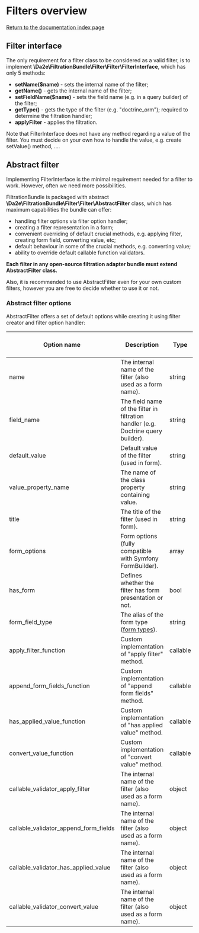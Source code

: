 # Filters overview

[Return to the documentation index page](index.md)

## Filter interface

The only requirement for a filter class to be considered as a valid filter, is to implement **\Da2e\FiltrationBundle\Filter\Filter\FilterInterface**, which has only 5 methods:
 
- **setName($name)** - sets the internal name of the filter;
- **getName()** - gets the internal name of the filter;
- **setFieldName($name)** - sets the field name (e.g. in a query builder) of the filter;
- **getType()** - gets the type of the filter (e.g. "doctrine_orm"); required to determine the filtration handler;
- **applyFilter** - applies the filtration.

Note that FilterInterface does not have any method regarding a value of the filter. You must decide on your own how to handle the value, e.g. create setValue() method, .... 

## Abstract filter

Implementing FilterInterface is the minimal requirement needed for a filter to work. However, often we need more possibilities. 

FiltrationBundle is packaged with abstract **\Da2e\FiltrationBundle\Filter\Filter\AbstractFilter** class, which has maximum capabilities the bundle can offer:

- handling filter options via filter option handler;
- creating a filter representation in a form;
- convenient overriding of default crucial methods, e.g. applying filter, creating form field, converting value, etc;
- default behaviour in some of the crucial methods, e.g. converting value;
- ability to override default callable function validators.

**Each filter in any open-source filtration adapter bundle must extend AbstractFilter class.** 

Also, it is recommended to use AbstractFilter even for your own custom filters, however you are free to decide whether to use it or not.

### Abstract filter options

AbstractFilter offers a set of default options while creating it using filter creator and filter option handler:

| Option name                           | Description                                                                                           | Type     | Default | Can be empty | Instance of class                    |
| ------------------------------------- | ----------------------------------------------------------------------------------------------------- | -------- | ------- | ------------ | -------------------------------------|
| name                                  | The internal name of the filter (also used as a form name).                                           | string   | —       | No           | Not applicable                       |
| field_name                            | The field name of the filter in filtration handler (e.g. Doctrine query builder).                     | string   |         | No           | Not applicable                       |
| default_value                         | Default value of the filter (used in form).                                                           | string   |         | Yes          | Not applicable                       |
| value_property_name                   | The name of the class property containing value.                                                      | string   | value   | No           | Not applicable                       |
| title                                 | The title of the filter (used in form).                                                               | string   |         | Yes          | Not applicable                       |
| form_options                          | Form options (fully compatible with Symfony FormBuilder).                                             | array    | []      | Yes          | Not applicable                       |
| has_form                              | Defines whether the filter has form presentation or not.                                              | bool     | true    | No           | Not applicable                       |
| form_field_type                       | The alias of the form type ([form types](http://symfony.com/doc/current/reference/forms/types.html)). | string   |         | No           | Not applicable                       |
| apply_filter_function                 | Custom implementation of "apply filter" method.                                                       | callable | null    | No           | Not applicable                       |
| append_form_fields_function           | Custom implementation of "append form fields" method.                                                 | callable | null    | No           | Not applicable                       |
| has_applied_value_function            | Custom implementation of "has applied value" method.                                                  | callable | null    | No           | Not applicable                       |
| convert_value_function                | Custom implementation of "convert value" method.                                                      | callable | null    | No           | Not applicable                       |
| callable_validator_apply_filter       | The internal name of the filter (also used as a form name).                                           | object   | false   | No           | *CallableFunctionValidatorInterface |
| callable_validator_append_form_fields | The internal name of the filter (also used as a form name).                                           | object   | false   | No           | *CallableFunctionValidatorInterface |
| callable_validator_has_applied_value  | The internal name of the filter (also used as a form name).                                           | object   | false   | No           | *CallableFunctionValidatorInterface |
| callable_validator_convert_value      | The internal name of the filter (also used as a form name).                                           | object   | false   | No           | *CallableFunctionValidatorInterface |
